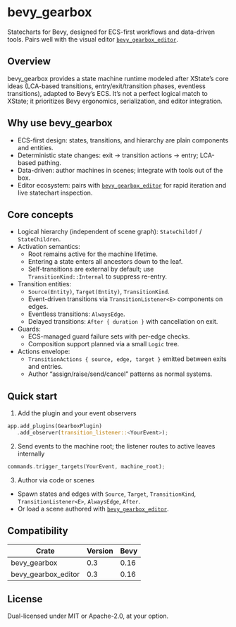 # bevy_gearbox

Statecharts for Bevy, designed for ECS-first workflows and data-driven tools. Pairs well with the visual editor [`bevy_gearbox_editor`](https://github.com/DEMIURGE-studio/bevy_gearbox_editor).

## Overview

bevy_gearbox provides a state machine runtime modeled after XState’s core ideas (LCA-based transitions, entry/exit/transition phases, eventless transitions), adapted to Bevy’s ECS. It’s not a perfect logical match to XState; it prioritizes Bevy ergonomics, serialization, and editor integration.

## Why use bevy_gearbox

- ECS-first design: states, transitions, and hierarchy are plain components and entities.
- Deterministic state changes: exit → transition actions → entry; LCA-based pathing.
- Data-driven: author machines in scenes; integrate with tools out of the box.
- Editor ecosystem: pairs with [`bevy_gearbox_editor`](https://github.com/DEMIURGE-studio/bevy_gearbox_editor) for rapid iteration and live statechart inspection.

## Core concepts

- Logical hierarchy (independent of scene graph): `StateChildOf` / `StateChildren`.
- Activation semantics:
  - Root remains active for the machine lifetime.
  - Entering a state enters all ancestors down to the leaf.
  - Self-transitions are external by default; use `TransitionKind::Internal` to suppress re-entry.
- Transition entities:
  - `Source(Entity)`, `Target(Entity)`, `TransitionKind`.
  - Event-driven transitions via `TransitionListener<E>` components on edges.
  - Eventless transitions: `AlwaysEdge`.
  - Delayed transitions: `After { duration }` with cancellation on exit.
- Guards:
  - ECS-managed guard failure sets with per-edge checks.
  - Composition support planned via a small `Logic` tree.
- Actions envelope:
  - `TransitionActions { source, edge, target }` emitted between exits and entries.
  - Author “assign/raise/send/cancel” patterns as normal systems.

## Quick start

1) Add the plugin and your event observers

```rust
app.add_plugins(GearboxPlugin)
   .add_observer(transition_listener::<YourEvent>);
```

2) Send events to the machine root; the listener routes to active leaves internally

```rust
commands.trigger_targets(YourEvent, machine_root);
```

3) Author via code or scenes

- Spawn states and edges with `Source`, `Target`, `TransitionKind`, `TransitionListener<E>`, `AlwaysEdge`, `After`.
- Or load a scene authored with [`bevy_gearbox_editor`](https://github.com/DEMIURGE-studio/bevy_gearbox_editor).

## Compatibility

| Crate               | Version | Bevy |
|---------------------|---------|------|
| bevy_gearbox        | 0.3     | 0.16 |
| bevy_gearbox_editor | 0.3     | 0.16 |

## License

Dual-licensed under MIT or Apache-2.0, at your option.
